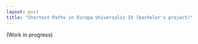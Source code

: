 ```yaml
---
layout: post
title: "Shortest Paths in Europa Universalis IV (bachelor's project)"
---
```


(Work in progress)
